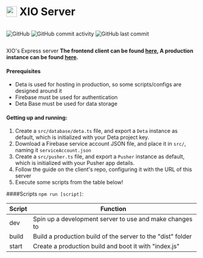 <h1 style="display:flex;align-items:center">
	<img src="https://xio.zuma.eu.org/new.svg" style="height:1em"/>&nbsp;XIO Server
</h1>

<div style="display:flex">

![GitHub](https://img.shields.io/github/license/zuma206/xio-server?style=flat-square)&nbsp;![GitHub commit activity](https://img.shields.io/github/commit-activity/m/zuma206/xio-server?style=flat-square)&nbsp;![GitHub last commit](https://img.shields.io/github/last-commit/zuma206/xio-server?style=flat-square)

</div>

XIO's Express server
<b>
The frontend client can be found [here](https://github.com/Zuma206/XIO),
A production instance can be found [here](https://api.xio.zuma.eu.org/).
</b>

#### Prerequisites

- Deta is used for hosting in production, so some scripts/configs are designed around it
- Firebase must be used for authentication
- Deta Base must be used for data storage

#### Getting up and running:

1. Create a `src/database/deta.ts` file, and export a `Deta` instance as default, which is initialized with your Deta project key.
2. Download a Firebase service account JSON file, and place it in `src/`, naming it `serviceAccount.json`
3. Create a `src/pusher.ts` file, and export a `Pusher` instance as default, which is initialized with your Pusher app details.
4. Follow the guide on the client's repo, configuring it with the URL of this server
5. Execute some scripts from the table below!

####Scripts `npm run [script]`:

| Script | Function                                                    |
| ------ | ----------------------------------------------------------- |
| dev    | Spin up a development server to use and make changes to     |
| build  | Build a production build of the server to the "dist" folder |
| start  | Create a production build and boot it with "index.js"       |
